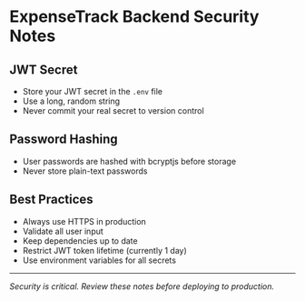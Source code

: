 # ExpenseTrack Backend Security Notes

## JWT Secret
- Store your JWT secret in the `.env` file
- Use a long, random string
- Never commit your real secret to version control

## Password Hashing
- User passwords are hashed with bcryptjs before storage
- Never store plain-text passwords

## Best Practices
- Always use HTTPS in production
- Validate all user input
- Keep dependencies up to date
- Restrict JWT token lifetime (currently 1 day)
- Use environment variables for all secrets

---
*Security is critical. Review these notes before deploying to production.* 